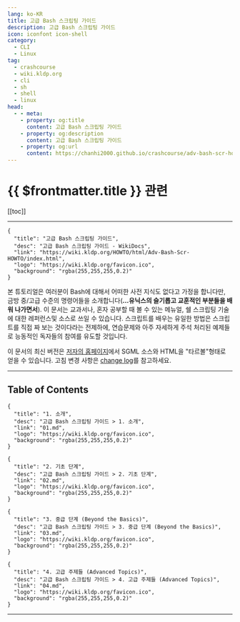 ```yaml
---
lang: ko-KR
title: 고급 Bash 스크립팅 가이드
description: 고급 Bash 스크립팅 가이드
icon: iconfont icon-shell
category: 
  - CLI
  - Linux
tag: 
  - crashcourse
  - wiki.kldp.org
  - cli
  - sh
  - shell
  - linux
head:
  - - meta:
    - property: og:title
      content: 고급 Bash 스크립팅 가이드
    - property: og:description
      content: 고급 Bash 스크립팅 가이드
    - property: og:url
      content: https://chanhi2000.github.io/crashcourse/adv-bash-scr-howto/
---
```


# {{ $frontmatter.title }} 관련

[[toc]]

---

```component VPCard
{
  "title": "고급 Bash 스크립팅 가이드",
  "desc": "고급 Bash 스크립팅 가이드 - WikiDocs",
  "link": "https://wiki.kldp.org/HOWTO/html/Adv-Bash-Scr-HOWTO/index.html",
  "logo": "https://wiki.kldp.org/favicon.ico",
  "background": "rgba(255,255,255,0.2)"
}
```

본 튜토리얼은 여러분이 Bash에 대해서 어떠한 사전 지식도 없다고 가정을 합니다만, 금방 중/고급 수준의 명령어들을 소개합니다(**...유닉스의 슬기롭고 교훈적인 부분들을 배워 나가면서**). 이 문서는 교과서나, 혼자 공부할 때 볼 수 있는 메뉴얼, 쉘 스크립팅 기술에 대한 레퍼런스및 소스로 쓰일 수 있습니다. 스크립트를 배우는 유일한 방법은 스크립트를 직접 짜 보는 것이다라는 전제하에, 연습문제와 아주 자세하게 주석 처리된 예제들로 능동적인 독자들의 참여를 유도할 것입니다.

이 문서의 최신 버전은 [<FontIcon icon="fas fa-file-zipper"/>저자의 홈페이지](http://personal.riverusers.com/~thegrendel/abs-guide-1.0.tar.gz)에서 SGML 소스와 HTML을 "타르볼"형태로 얻을 수 있습니다. 고침 변경 사항은 [<FontIcon icon="fas fa-file-lines"/>change log](http://personal.riverusers.com/~thegrendel/Change.log)를 참고하세요.

---

## Table of Contents

```component VPCard
{
  "title": "1. 소개",
  "desc": "고급 Bash 스크립팅 가이드 > 1. 소개",
  "link": "01.md",
  "logo": "https://wiki.kldp.org/favicon.ico",
  "background": "rgba(255,255,255,0.2)"
}
```

```component VPCard
{
  "title": "2. 기초 단계",
  "desc": "고급 Bash 스크립팅 가이드 > 2. 기초 단계",
  "link": "02.md",
  "logo": "https://wiki.kldp.org/favicon.ico",
  "background": "rgba(255,255,255,0.2)"
}
```

```component VPCard
{
  "title": "3. 중급 단계 (Beyond the Basics)",
  "desc": "고급 Bash 스크립팅 가이드 > 3. 중급 단계 (Beyond the Basics)",
  "link": "03.md",
  "logo": "https://wiki.kldp.org/favicon.ico",
  "background": "rgba(255,255,255,0.2)"
}
```

```component VPCard
{
  "title": "4. 고급 주제들 (Advanced Topics)",
  "desc": "고급 Bash 스크립팅 가이드 > 4. 고급 주제들 (Advanced Topics)",
  "link": "04.md",
  "logo": "https://wiki.kldp.org/favicon.ico",
  "background": "rgba(255,255,255,0.2)"
}
```

---

<TagLinks />